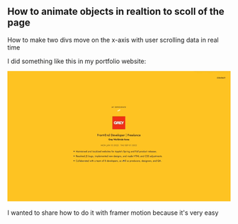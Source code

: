 ## How to animate objects in realtion to scoll of the page 

How to make two divs move on the x-axis with user scrolling data in real time

I did something like this in my portfolio website:

![Scroll Animation Demo](https://github.com/abroroo/til/blob/main/Framer%20Motion/scrollDemo.gif?raw=true)

I wanted to share how to do it with framer motion because it's very easy


